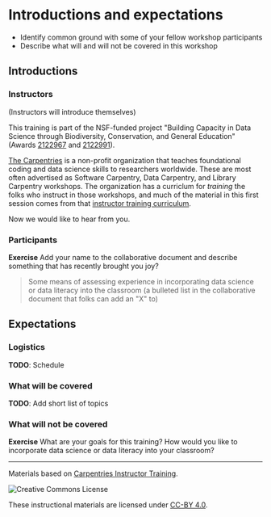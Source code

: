 # Introductions and expectations
 
+ Identify common ground with some of your fellow workshop participants
+ Describe what will and will not be covered in this workshop

## Introductions

### Instructors

(Instructors will introduce themselves)

This training is part of the NSF-funded project "Building Capacity in Data 
Science through Biodiversity, Conservation, and General Education" (Awards 
[2122967](https://www.nsf.gov/awardsearch/showAward?AWD_ID=2122967) 
and [2122991](https://www.nsf.gov/awardsearch/showAward?AWD_ID=2122991)). 

[The Carpentries](https://carpentries.org/) is a non-profit organization that 
teaches foundational coding and data science skills to researchers worldwide. 
These are most often advertised as Software Carpentry, Data Carpentry, and 
Library Carpentry workshops. The organization has a curriclum for _training_ 
the folks who instruct in those workshops, and much of the material in this 
first session comes from that 
[instructor training curriculum](https://carpentries.github.io/instructor-training/). 

Now we would like to hear from you.

### Participants

**Exercise** Add your name to the collaborative document and describe something that has 
recently brought you joy?

> Some means of assessing experience in incorporating data science or data 
literacy into the classroom (a bulleted list in the collaborative document that 
folks can add an "X" to)

## Expectations

### Logistics

**TODO**: Schedule

### What will be covered

**TODO**: Add short list of topics

### What will not be covered

**Exercise** What are your goals for this training? How would you like to 
incorporate data science or data literacy into your classroom?

***

Materials based on [Carpentries Instructor Training](https://carpentries.github.io/instructor-training/).

<img alt="Creative Commons License" style="border-width:0" src="https://i.creativecommons.org/l/by/4.0/88x31.png" />

These instructional materials are licensed under [CC-BY 4.0](https://creativecommons.org/licenses/by/4.0/).
